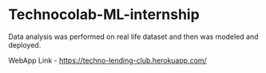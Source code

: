 # Technocolab-ML-internship

Data analysis was performed on real life dataset and then was modeled and deployed.

WebApp Link - https://techno-lending-club.herokuapp.com/
